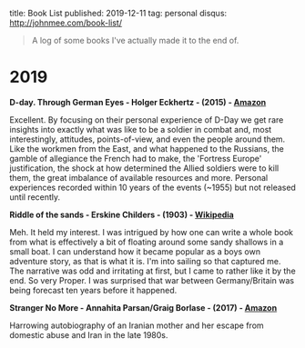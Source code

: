 title: Book List
published: 2019-12-11
tag: personal
disqus: http://johnmee.com/book-list/

> A log of some books I've actually made it to the end of.

# 2019

**D-day. Through German Eyes - Holger Eckhertz - (2015) - [Amazon](https://www.amazon.com.au/DAY-Through-German-Eyes-Hidden-ebook/dp/B00VX372UE/)**

Excellent.  By focusing on their personal experience of D-Day we get rare insights into exactly what was like to
be a soldier in combat and, most interestingly, attitudes, points-of-view, and even the people around them.  Like
the workmen from the East, and what happened to the Russians, the gamble of allegiance the French had to make, the
'Fortress Europe' justification, the shock at how determined the Allied soldiers were to kill them, the great imbalance
of available resources and more.  Personal experiences recorded within 10 years of the events (~1955) but not released
until recently.

**Riddle of the sands - Erskine Childers - (1903) - [Wikipedia](https://en.wikipedia.org/wiki/The_Riddle_of_the_Sands)**

Meh.  It held my interest.  I was intrigued by how one can write a whole book from what is effectively a bit of floating
around some sandy shallows in a small boat.  I can understand how it became popular as a boys own adventure story, as
that is what it is.  I'm into sailing so that captured me.  The narrative was odd and irritating at first, but I came
to rather like it by the end.  So very Proper.  I was surprised that war between Germany/Britain was being forecast ten 
years before it happened.

**Stranger No More - Annahita Parsan/Graig Borlase - (2017) - [Amazon](https://www.amazon.com/Stranger-No-More-Harrowing-Miraculous/dp/1400207517)**

Harrowing autobiography of an Iranian mother and her escape from domestic abuse and Iran in the late 1980s.
